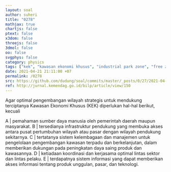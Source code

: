 ```yaml
---
layout: soal
author: suheri
title: "0278"
mathjax: true
chartjs: false
ptext: false
x3dom: false
threejs: false
3dmol: false
oo: false
svgphys: false
category: physics
tags: ["kek", "kawasan ekonomi khusus", "industrial park zone", "free zone", "special economic zone"]
date: 2021-04-21 21:11:00 +07
permalink: /0278
src: https://github.com/dudung/soal/commits/master/_posts/0/27/2021-04-21-intro-kek-id-8.md
ref: http://jurnal.kemendag.go.id/bilp/article/view/150
---
```

Agar optimal pengembangan wilayah strategis untuk mendukung terciptanya Kawasan Ekonomi Khusus (KEK) diperlukan hal-hal berikut, kecuali

A | pemahaman sumber daya manusia oleh pemerintah daerah maupun masyarakat.
B | tersedianya infrastruktur pendukung yang membuka akses antara pusat pertumbuhan wilayah atau pasar dengan wilayah pendukung sekitarnya.
C | tertatanya sistem kelembagaan dan manajemen untuk pengelolaan pengembangan kawasan terpadu dan berkelanjutan, dalam memberikan dukungan pada peningkatan daya saing produk dan kawasannya.
D | ketiadaan koordinasi dan kerjasama optimal lintas sektor dan lintas pelaku.
E | terdapatnya sistem informasi yang dapat memberikan akses informasi tentang produk unggulan, pasar, dan teknologi.
